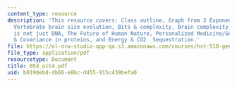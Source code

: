 ```yaml
---
content_type: resource
description: 'This resource covers: Class outline, Graph from 3 Exponential technologies(synergistic),
  Vertebrate brain size evolution, Bits & complexity, Brain complexity, Inheritance
  is not just DNA, The Future of Human Nature, Personalized Medicine/Genetics, SNPs
  & Covariance in proteins, and Energy & CO2  Sequestration.'
file: https://ol-ocw-studio-app-qa.s3.amazonaws.com/courses/hst-510-genomics-computing-economics-and-society-fall-2005/b0190ebddb66e8bcd455915c439befa0_05d_oct4.pdf
file_type: application/pdf
resourcetype: Document
title: 05d_oct4.pdf
uid: b0190ebd-db66-e8bc-d455-915c439befa0
---
```

